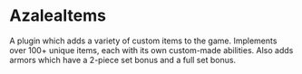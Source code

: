 # AzaleaItems
A plugin which adds a variety of custom items to the game. Implements over 100+ unique items, each with its own custom-made abilities. Also adds armors which have a 2-piece set bonus and a full set bonus.
